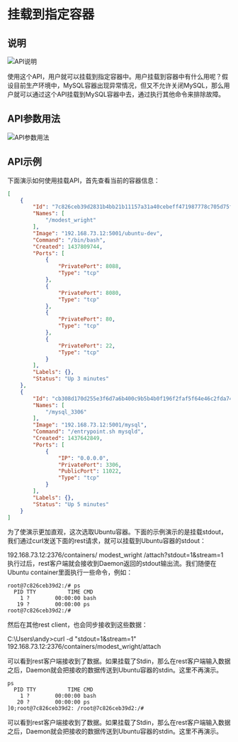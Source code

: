 # 挂载到指定容器

## 说明

![API说明](C:\Users\93281\Desktop\254ee064-50a0-4154-ac10-14617accd5c3.png)

使用这个API，用户就可以挂载到指定容器中。用户挂载到容器中有什么用呢？假设目前生产环境中，MySQL容器出现异常情况，但又不允许关闭MySQL，那么用户就可以通过这个API挂载到MySQL容器中去，通过执行其他命令来排除故障。

## API参数用法

![API参数用法](C:\Users\93281\Desktop\2c0aaeaf-4a08-46ab-9f36-eb6e2b29bb5a.png)

## API示例

下面演示如何使用挂载API，首先查看当前的容器信息：

```json
[
    {
        "Id": "7c826ceb39d2831b4bb21b11157a31a40cebeff471987778c705d75f871d4b35",
        "Names": [
            "/modest_wright"
        ],
        "Image": "192.168.73.12:5001/ubuntu-dev",
        "Command": "/bin/bash",
        "Created": 1437809744,
        "Ports": [
            {
                "PrivatePort": 8088,
                "Type": "tcp"
            },
            {
                "PrivatePort": 8080,
                "Type": "tcp"
            },
            {
                "PrivatePort": 80,
                "Type": "tcp"
            },
            {
                "PrivatePort": 22,
                "Type": "tcp"
            }
        ],
        "Labels": {},
        "Status": "Up 3 minutes"
    },
    {
        "Id": "cb308d170d255e3f6d7a6b400c9b5b4b0f196f2faf5f64e46c2fda748591681c",
        "Names": [
            "/mysql_3306"
        ],
        "Image": "192.168.73.12:5001/mysql",
        "Command": "/entrypoint.sh mysqld",
        "Created": 1437642849,
        "Ports": [
            {
                "IP": "0.0.0.0",
                "PrivatePort": 3306,
                "PublicPort": 11022,
                "Type": "tcp"
            }
        ],
        "Labels": {},
        "Status": "Up 5 minutes"
    }
]
```

为了使演示更加直观，这次选取Ubuntu容器。下面的示例演示的是挂载stdout，我们通过curl发送下面的rest请求，就可以挂载到Ubuntu容器的stdout：

192.168.73.12:2376/containers/ modest_wright /attach?stdout=1&stream=1
执行过后，rest客户端就会接收到Daemon返回的stdout输出流。我们随便在Ubuntu container里面执行一些命令，例如：

```shell
root@7c826ceb39d2:/# ps
  PID TTY          TIME CMD
    1 ?        00:00:00 bash
   19 ?        00:00:00 ps
root@7c826ceb39d2:/#
```

然后在其他rest client，也会同步接收到这些数据：

C:\Users\andy>curl -d "stdout=1&stream=1" 192.168.73.12:2376/containers/modest_wright/attach

可以看到rest客户端接收到了数据。如果挂载了Stdin，那么在rest客户端输入数据之后，Daemon就会把接收的数据传送到Ubuntu容器的stdin。这里不再演示。

```shell
ps
  PID TTY          TIME CMD
    1 ?        00:00:00 bash
   20 ?        00:00:00 ps
]0;root@7c826ceb39d2: /root@7c826ceb39d2:/#
```

可以看到rest客户端接收到了数据。如果挂载了Stdin，那么在rest客户端输入数据之后，Daemon就会把接收的数据传送到Ubuntu容器的stdin。这里不再演示。
